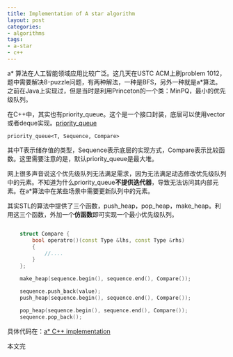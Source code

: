 ```yaml
---
title: Implementation of A star algorithm
layout: post
categories: 
- algorithms
tags:
- a-star
- c++
---
```


a\* 算法在人工智能领域应用比较广泛。这几天在USTC ACM上刷problem 1012，题中需要解决8-puzzle问题，有两种解法，一种是BFS，另外一种就是a\*算法。之前在Java上实现过，但是当时是利用Princeton的一个类：MinPQ，最小的优先级队列。

在C++中，其实也有priority_queue。这个是一个接口封装，底层可以使用vector或者deque实现。[priority_queue](http://www.sgi.com/tech/stl/priority_queue.html)

    priority_queue<T, Sequence, Compare>

其中T表示储存值的类型，Sequence表示底层的实现方式，Compare表示比较函数。这里需要注意的是，默认priority_queue是最大堆。

网上很多声音说这个优先级队列无法满足需求，因为无法满足动态修改优先级队列中的元素。不知道为什么priority_queue**不提供迭代器**，导致无法访问其内部元素。在a\*算法中在某些场景中需要更新队列中的元素。

其实STL的算法中提供了三个函数，push_heap，pop_heap，make_heap。利用这三个函数，外加一个**仿函数**即可实现一个最小优先级队列。

```cpp

    struct Compare {
		bool operatro()(const Type &lhs, const Type &rhs)
		{
			//....
		}
	};

	make_heap(sequence.begin(), sequence.end(), Compare());

	sequence.push_back(value);
	push_heap(sequence.begin(), sequence.end(), Compare());

	pop_heap(sequence.begin(), sequence.end(), Compare());
	sequence.pop_back();
```

具体代码在：[a\* C++ implementation](https://github.com/chunyang-wen/code-practice/blob/master/CPP/USTC-ACM-Prob1012.cpp)

本文完
